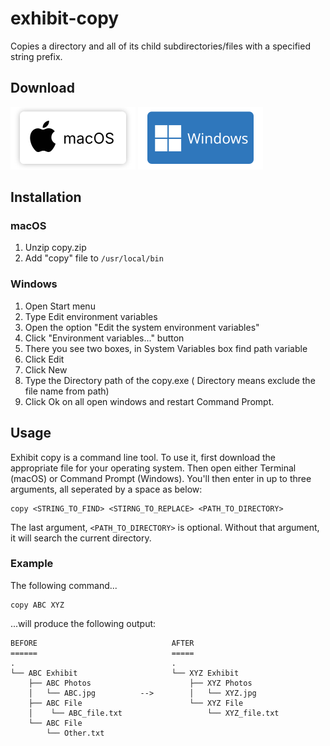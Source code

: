 # exhibit-copy
Copies a directory and all of its child subdirectories/files with a specified string prefix. 

## Download
<a href="https://github.com/naturalhistorymuseumofla/exhibit-copy/raw/main/macOS/copy.zip"><img src="/images/macos-download.svg" width="200px"></a>
<a href="https://github.com/naturalhistorymuseumofla/exhibit-copy/raw/main/Windows/copy.exe"><img src="/images/windows-download.svg" width="200px"></a>

## Installation 
### macOS
1. Unzip copy.zip
2. Add "copy" file to `/usr/local/bin`
### Windows
1. Open Start menu
2. Type Edit environment variables
3. Open the option "Edit the system environment variables"
4. Click "Environment variables..." button
5. There you see two boxes, in System Variables box find path variable
6. Click Edit
7. Click New
8. Type the Directory path of the copy.exe ( Directory means exclude the file name from path)
9. Click Ok on all open windows and restart Command Prompt.
## Usage
Exhibit copy is a command line tool. To use it, first download the appropriate file for your operating system. Then open either Terminal (macOS) or Command Prompt (Windows). You'll then enter in up to three arguments, all seperated by a space as below: 
```
copy <STRING_TO_FIND> <STIRNG_TO_REPLACE> <PATH_TO_DIRECTORY>
```
The last argument, `<PATH_TO_DIRECTORY>` is optional. Without that argument, it will search the current directory. 

### Example
The following command...
```
copy ABC XYZ
```
...will produce the following output:
```    
BEFORE                              AFTER
======                              =====
.                                   .
└── ABC Exhibit                     └── XYZ Exhibit   
    ├── ABC Photos                      ├── XYZ Photos
    │   └── ABC.jpg          -->        │   └── XYZ.jpg
    ├── ABC File                        └── XYZ File   
    │    └── ABC_file.txt                   └── XYZ_file.txt
    └── ABC File                    
        └── Other.txt
 ```

